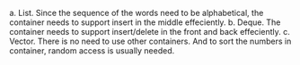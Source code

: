 a. List. Since the sequence of the words need to be alphabetical, the container needs to support insert in the middle effeciently.
b. Deque. The container needs to support insert/delete in the front and back effeciently.
c. Vector. There is no need to use other containers. And to sort the numbers in container, random access is usually needed.
